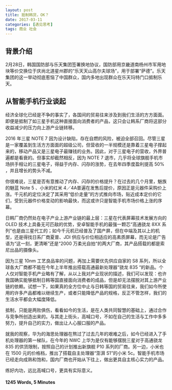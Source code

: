 ```yaml
---
layout: post
title: 抵制韩货，OK？
date: 2017-03-11 
categories: [遇见思考]
tags: 商业 社会
---
```


## 背景介绍
2月28日，韩国国防部与乐天集团签署换地协议，国防部用京畿道南杨州市军用地块等价交换位于庆尚北道星州郡的“乐天天山高尔夫球场”，用于部署“萨德”。乐天集团的这一举动彻底惹恼了中国群众，国内多地出现群众在乐天玛特门口抵制乐天。

## 从智能手机行业谈起
经济全球化已经是不争的事实了，各国间的贸易往来涉及到我们生活的方方面面。即便是抵制了如三星手机这种直接面向消费者的产品，这只会让韩系厂商将这部分收益减少的压力向上游产业链转移。

2016 年三星 NOTE 7 因为设计缺陷，存在自燃的风险，被迫全部召回。尽管三星是一家覆盖到生活方方面面的超级公司，但营收的一半规模还是靠着三星电子撑起来的，移动产品又是三星电子最赚钱的业务。因此，对于三星电子的营收，外界普遍都是看衰的。但事实却截然相反，因为 NOTE 7 退市，几乎将全球旗舰手机市场拱手相让的三星电子，得益于内存、闪存的涨势，在去年四季度盈利提高 50% ，并且增长的势头不减。

你很难说，三星是否有意推动了内存、闪存的价格提升？在过去的几个月里，魅族的魅蓝 Note 5 、小米的红米 4／4A普遍在发售后提价，原因正是元器件采购价上涨。千元机的定位决定了其采用“低价走量”的方式推向市场，贴近成本定价的它们，受到元器件价格变动的影响最快，而这或许只是智能手机市场价格上涨的序幕。

日韩厂商仍然处在电子产业上游产业链的最上层：三星在代表屏幕技术发展方向的 OLED 技术上具备无可匹敌的优势，安卓智能手机的最强一颗芯“高通骁龙 8XX 系列”也是由三星代工的；如今千元机已经普及了国产屏，但在中端及其以上的机型，还是得找日系厂商夏普、JDI 供应与价位相适应的高素质屏幕，而无论是广告语为“这一刻，更清晰”还是“2000 万柔光自拍“的两大厂商，其产品搭载的都是索尼出品的摄像头。

因为三星 10nm 工艺良品率的问题，再加上需要优先供应自家的 S8 系列，所以全球各大厂商都不能在今年上半年推出搭载高通最新处理器“骁龙 835 “的新品。个人仅对智能手机产业略有了解，从以上我对产业现状的描述，我们可以发现：也许我国确实能够抵制日韩等国直接面向消费者的成品，但是却无法摆脱对其上游产业链的依赖。试想一下，如果真的全方位中止与日韩等国的贸易往来，我们如今所使用的许多产品都难以继续生产，或者只能降低产品的规格，反正不管怎样，我们的生活水平都会大幅度降低。

抵制，只能是两败俱伤，看看如今的生活，是在人类共同智慧的基础上，通过合作与竞争所创造出来的。与其走上街头，高喊口号，不如在自己的生活与工作中多多努力，提升自己的实力，做出让人心服口服的产品。

就我的观察，华为的海思处理器在熬过了过去几年的艰难之后，如今已经进入了手机处理器的第一梯队，在今年的 NWC 上华为是仅有能够摆脱三星对于高通骁龙 835 的供货限制，按照自己的计划推出新旗舰 P10 系列的厂商。另一边，小米也在 1500 元的价格档，推出了搭载自主处理器“澎湃 S1”的小米 5c。智能手机市场已经走向成熟和饱和，国内厂商也开始从下往上，做出更具自主核心实力的产品。

练好内功，远比高喊口号，更具有实际意义。

#### 1245 Words,  5 Minutes